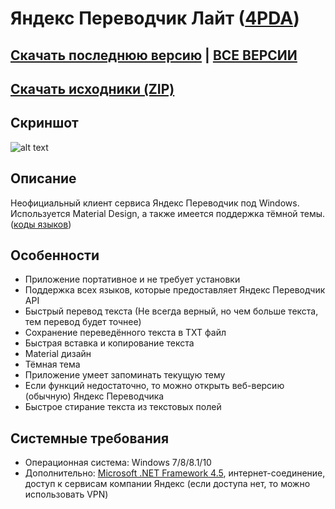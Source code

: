 # Яндекс Переводчик Лайт ([4PDA](http://4pda.ru/forum/index.php?showtopic=970814))
## [Скачать последнюю версию](https://github.com/Zalexanninev15/Yandex-Translate-Lite/releases/tag/1.6) | [ВСЕ ВЕРСИИ](https://github.com/Zalexanninev15/Yandex-Translate-Lite/releases)
## [Скачать исходники (ZIP)](https://github.com/Zalexanninev15/Yandex-Translate-Lite/archive/master.zip)

## Скриншот
![alt text](https://i.imgur.com/a1yWaQR.jpg)

## Описание
Неофициальный клиент сервиса Яндекс Переводчик под Windows. Используется Material Design, а также имеется поддержка тёмной темы. ([коды языков](https://github.com/Zalexanninev15/Yandex-Translate-Lite/blob/master/%D0%9A%D0%BE%D0%B4%D1%8B%20%D1%8F%D0%B7%D1%8B%D0%BA%D0%BE%D0%B2/README.md))

## Особенности
* Приложение портативное и не требует установки
* Поддержка всех языков, которые предоставляет Яндекс Переводчик API
* Быстрый перевод текста
(Не всегда верный, но чем больше текста, тем перевод будет точнее)
* Сохранение переведённого текста в TXT файл
* Быстрая вставка и копирование текста
* Material дизайн
* Тёмная тема
* Приложение умеет запоминать текущую тему
* Если функций недостаточно, то можно открыть веб-версию (обычную) Яндекс Переводчика
* Быстрое стирание текста из текстовых полей

## Системные требования
* Операционная система: Windows 7/8/8.1/10
* Дополнительно: [Microsoft .NET Framework 4.5](https://www.microsoft.com/ru-ru/download/details.aspx?id=30653), интернет-соединение, доступ к сервисам компании Яндекс (если доступа нет, то можно использовать VPN)
